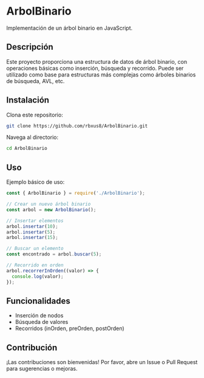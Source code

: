 # ArbolBinario

Implementación de un árbol binario en JavaScript.

## Descripción

Este proyecto proporciona una estructura de datos de árbol binario, con operaciones básicas como inserción, búsqueda y recorrido. Puede ser utilizado como base para estructuras más complejas como árboles binarios de búsqueda, AVL, etc.

## Instalación

Clona este repositorio:

```bash
git clone https://github.com/rbxus8/ArbolBinario.git
```

Navega al directorio:

```bash
cd ArbolBinario
```

## Uso

Ejemplo básico de uso:

```js
const { ArbolBinario } = require('./ArbolBinario');

// Crear un nuevo árbol binario
const arbol = new ArbolBinario();

// Insertar elementos
arbol.insertar(10);
arbol.insertar(5);
arbol.insertar(15);

// Buscar un elemento
const encontrado = arbol.buscar(5);

// Recorrido en orden
arbol.recorrerInOrden((valor) => {
  console.log(valor);
});
```

## Funcionalidades

- Inserción de nodos
- Búsqueda de valores
- Recorridos (inOrden, preOrden, postOrden)

## Contribución

¡Las contribuciones son bienvenidas! Por favor, abre un Issue o Pull Request para sugerencias o mejoras.
